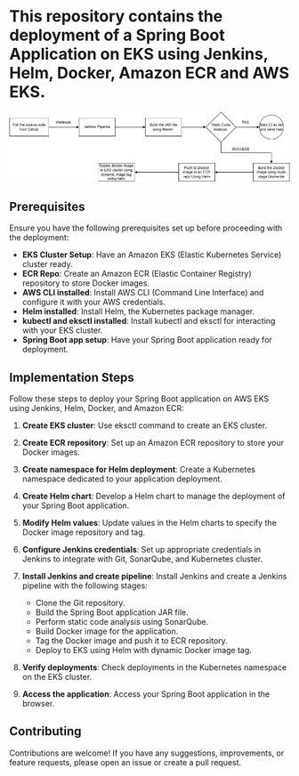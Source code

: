 # This repository contains the deployment of a Spring Boot Application on EKS using Jenkins, Helm, Docker, Amazon ECR and AWS EKS.

![CICD-2024](CICD-2024.jpg)

## Prerequisites

Ensure you have the following prerequisites set up before proceeding with the deployment:

- **EKS Cluster Setup**: Have an Amazon EKS (Elastic Kubernetes Service) cluster ready.
- **ECR Repo**: Create an Amazon ECR (Elastic Container Registry) repository to store Docker images.
- **AWS CLI installed**: Install AWS CLI (Command Line Interface) and configure it with your AWS credentials.
- **Helm installed**: Install Helm, the Kubernetes package manager.
- **kubectl and eksctl installed**: Install kubectl and eksctl for interacting with your EKS cluster.
- **Spring Boot app setup**: Have your Spring Boot application ready for deployment.

## Implementation Steps

Follow these steps to deploy your Spring Boot application on AWS EKS using Jenkins, Helm, Docker, and Amazon ECR:

1. **Create EKS cluster**: Use eksctl command to create an EKS cluster.

2. **Create ECR repository**: Set up an Amazon ECR repository to store your Docker images.

3. **Create namespace for Helm deployment**: Create a Kubernetes namespace dedicated to your application deployment.

4. **Create Helm chart**: Develop a Helm chart to manage the deployment of your Spring Boot application.

5. **Modify Helm values**: Update values in the Helm charts to specify the Docker image repository and tag.

6. **Configure Jenkins credentials**: Set up appropriate credentials in Jenkins to integrate with Git, SonarQube, and Kubernetes cluster.

7. **Install Jenkins and create pipeline**: Install Jenkins and create a Jenkins pipeline with the following stages:
    - Clone the Git repository.
    - Build the Spring Boot application JAR file.
    - Perform static code analysis using SonarQube.
    - Build Docker image for the application.
    - Tag the Docker image and push it to ECR repository.
    - Deploy to EKS using Helm with dynamic Docker image tag.

8. **Verify deployments**: Check deployments in the Kubernetes namespace on the EKS cluster.

9. **Access the application**: Access your Spring Boot application in the browser.

## Contributing

Contributions are welcome! If you have any suggestions, improvements, or feature requests, please open an issue or create a pull request.
